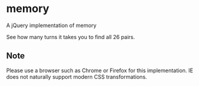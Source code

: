 memory
======

A jQuery implementation of memory

See how many turns it takes you to find all 26 pairs.

Note
----

Please use a browser such as Chrome or Firefox for this implementation. IE does not naturally support modern CSS transformations.
